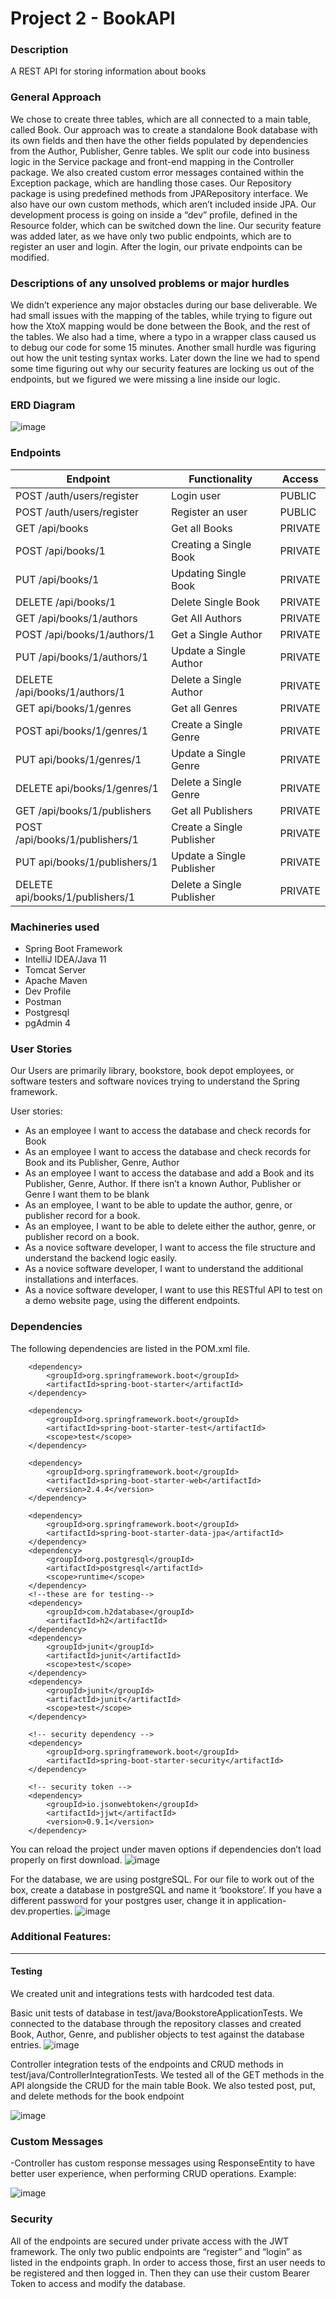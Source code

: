 # Project 2 - BookAPI
### Description

A REST API for storing information about books

### General Approach

We chose to create three tables, which are all connected to a main table, called Book. Our approach was to create a standalone Book database with its own fields and then have the other fields populated by dependencies from the Author, Publisher, Genre tables. We split our code into business logic in the Service package and front-end mapping in the Controller package. We also created custom error messages contained within the Exception package, which are handling those cases. Our Repository package is using predefined methods from JPARepository interface. We also have our own custom methods, which aren’t included inside JPA. Our development process is going on inside a “dev” profile, defined in the Resource folder, which can be switched down the line. Our security feature was added later, as we have only two public endpoints, which are to register an user and login. After the login, our private endpoints can be modified. 

### Descriptions of any unsolved problems or major hurdles

We didn’t experience any major obstacles during our base deliverable. We had small issues with the mapping of the tables, while trying to figure out how the XtoX mapping would be done between the Book, and the rest of the tables. We also had a time, where a typo in a wrapper class caused us to debug our code for some 15 minutes. Another small hurdle was figuring out how the unit testing syntax works. Later down the line we had to spend some time figuring out why our security features are locking us out of the endpoints, but we figured we were missing a line inside our logic.


### ERD Diagram
![image](https://user-images.githubusercontent.com/7227339/114466739-7c7b4400-9bae-11eb-8087-0e3f1b19379e.png)

### Endpoints
| Endpoint | Functionality | Access |
|---|----| --- |
| POST /auth/users/register | Login user | PUBLIC |
| POST /auth/users/register | Register an user | PUBLIC |
| GET /api/books | Get all Books | PRIVATE |
| POST /api/books/1 | Creating a Single Book | PRIVATE |
| PUT /api/books/1 | Updating Single Book | PRIVATE |
| DELETE /api/books/1 | Delete Single Book | PRIVATE |
| GET /api/books/1/authors | Get All Authors | PRIVATE |
| POST /api/books/1/authors/1 | Get a Single Author | PRIVATE |
| PUT /api/books/1/authors/1 | Update a Single Author | PRIVATE |
| DELETE /api/books/1/authors/1 | Delete a Single Author | PRIVATE | 
| GET api/books/1/genres | Get all Genres | PRIVATE |
| POST api/books/1/genres/1 | Create a Single Genre | PRIVATE |
| PUT api/books/1/genres/1 | Update a Single Genre | PRIVATE |
| DELETE api/books/1/genres/1 | Delete a Single Genre | PRIVATE |
| GET /api/books/1/publishers | Get all Publishers | PRIVATE |
| POST /api/books/1/publishers/1 | Create a Single Publisher | PRIVATE |
| PUT api/books/1/publishers/1 | Update a Single Publisher | PRIVATE |
| DELETE api/books/1/publishers/1 | Delete a Single Publisher | PRIVATE |





### Machineries used
- Spring Boot Framework
- IntelliJ IDEA/Java 11
- Tomcat Server
- Apache Maven 
- Dev Profile
- Postman
- Postgresql
- pgAdmin 4

### User Stories
Our Users are primarily library, bookstore, book depot employees, or software testers and software novices trying to understand the Spring framework.

User stories:
- As an employee I want to access the database and check records for Book
- As an employee I want to access the database and check records for Book and its Publisher, Genre, Author
- As an employee I want to access the database and add a Book and its Publisher, Genre, Author. If there isn’t a known Author, Publisher or Genre I want them to be blank
- As an employee, I want to be able to update the author, genre, or publisher record for a book.
- As an employee, I want to be able to delete either the author, genre, or publisher record on a book.
- As a novice software developer, I want to access the file structure and understand the backend logic easily.
- As a novice software developer, I want to understand the additional installations and interfaces.
- As a novice software developer, I want to use this RESTful API to test on a demo website page, using the different endpoints.


### Dependencies
The following dependencies are listed in the POM.xml file.

        <dependency>
            <groupId>org.springframework.boot</groupId>
            <artifactId>spring-boot-starter</artifactId>
        </dependency>

        <dependency>
            <groupId>org.springframework.boot</groupId>
            <artifactId>spring-boot-starter-test</artifactId>
            <scope>test</scope>
        </dependency>
        
        <dependency>
            <groupId>org.springframework.boot</groupId>
            <artifactId>spring-boot-starter-web</artifactId>
            <version>2.4.4</version>
        </dependency>

        <dependency>
            <groupId>org.springframework.boot</groupId>
            <artifactId>spring-boot-starter-data-jpa</artifactId>
        </dependency>
        <dependency>
            <groupId>org.postgresql</groupId>
            <artifactId>postgresql</artifactId>
            <scope>runtime</scope>
        </dependency>
        <!--these are for testing-->
        <dependency>
            <groupId>com.h2database</groupId>
            <artifactId>h2</artifactId>
        </dependency>
        <dependency>
            <groupId>junit</groupId>
            <artifactId>junit</artifactId>
            <scope>test</scope>
        </dependency>
        <dependency>
            <groupId>junit</groupId>
            <artifactId>junit</artifactId>
            <scope>test</scope>
        </dependency>

        <!-- security dependency -->
        <dependency>
            <groupId>org.springframework.boot</groupId>
            <artifactId>spring-boot-starter-security</artifactId>
        </dependency>

        <!-- security token -->
        <dependency>
            <groupId>io.jsonwebtoken</groupId>
            <artifactId>jjwt</artifactId>
            <version>0.9.1</version>
        </dependency>


You can reload the project under maven options if dependencies don’t load properly on first download.
![image](https://user-images.githubusercontent.com/7227339/114568739-03293300-9c3a-11eb-875e-096c82f199ab.png)



For the database, we are using postgreSQL. For our file to work out of the box, create a database in postgreSQL and name it ‘bookstore’. If you have a different password for your postgres user, change it in application-dev.properties.
![image](https://user-images.githubusercontent.com/7227339/114569211-64510680-9c3a-11eb-8765-9f9d7d0d8bad.png)



### Additional Features:
-----------------------------------------

#### Testing

We created unit and integrations tests with hardcoded test data.

Basic unit tests of database in test/java/BookstoreApplicationTests.
We connected to the database through the repository classes and created Book, Author, Genre, and publisher objects to test against the database entries. 
![image](https://user-images.githubusercontent.com/7227339/114614012-9d549f80-9c69-11eb-976d-1765139d04ab.png)

Controller integration tests of the endpoints and CRUD methods in test/java/ControllerIntegrationTests.
We tested all of the GET methods in the API alongside the CRUD for the main table Book. We also tested post, put, and delete methods for the book endpoint

![image](https://user-images.githubusercontent.com/7227339/114614166-d12fc500-9c69-11eb-8484-bcc607f421df.png)

### Custom Messages
-Controller has custom response messages using ResponseEntity<HashMap> to have better user experience, when performing CRUD operations. 
Example:

![image](https://user-images.githubusercontent.com/49173138/114773623-e6bdf100-9d34-11eb-9049-bde255802b21.png)

### Security
All of the endpoints are secured under private access with the JWT framework. The only two public endpoints are “register” and “login” as listed in the endpoints graph. In order to access those, first an user needs to be registered and then logged in. Then they can use their custom Bearer Token to access and modify the database. 




